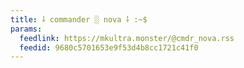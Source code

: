 ```yaml
---
title: ⸸ commander ░ nova ⸸ :~$
params:
  feedlink: https://mkultra.monster/@cmdr_nova.rss
  feedid: 9680c5701653e9f53d4b8cc1721c41f0
---
```

